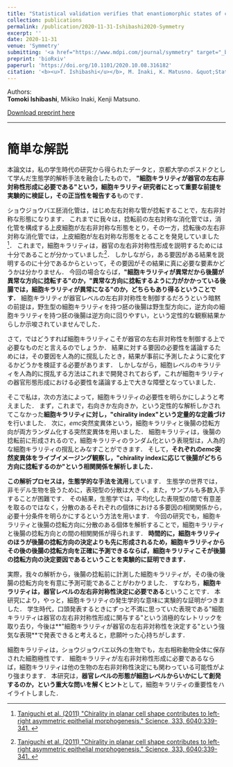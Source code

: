 ```yaml
---
title: "Statistical validation verifies that enantiomorphic states of cell chirality are determinant dictating the left- or right-handed direction of the hindgut rotation in *Drosophila*"
collection: publications
permalink: /publication/2020-11-31-Ishibashi2020-Symmetry
excerpt: ''
date: 2020-11-31
venue: 'Symmetry'
submitting: '<a href="https://www.mdpi.com/journal/symmetry" target="_blank">Symmetry</a>'
preprint: 'bioRxiv'
paperurl: 'https://doi.org/10.1101/2020.10.08.316182'
citation: '<b><u>T. Ishibashi</u></b>, M. Inaki, K. Matusno. &quot;Statistical validation verifies that enantiomorphic states of cell chirality are determinant dictating the left- or right-handed direction of the hindgut rotation in <i>Drosophila</i>.&quot; <i>Symmetry</i> 2020. <b>in press</b>'
---
```


Authors:  
**Tomoki Ishibashi**, Mikiko Inaki, Kenji Matsuno.

[Download preprint here](https://www.biorxiv.org/content/10.1101/2020.10.08.316182v1.full.pdf)

---

# 簡単な解説

本論文は，私の学生時代の研究から得られたデータと，京都大学のポスドクとして学んだ生態学的解析手法を融合したもので，
**"細胞キラリティが器官の左右非対称性形成に必要である"という，細胞キラリティ研究者にとって重要な前提を実験的に検証し，その正当性を報告する**ものです．

ショウジョウバエ胚消化管は，はじめ左右対称な管が捻転することで，左右非対称な形態になります．
これまでに我々は，捻転前の左右対称な消化管では，消化管を構成する上皮細胞が左右非対称な形態をとり，その一方，捻転後の左右非対称な消化管では，上皮細胞が左右対称な形態をとることを発見していました[^1]．
これまで，細胞キラリティは，器官の左右非対称性形成を説明するためには十分であることが分かっていました[^1]．
しかしながら，ある要因がある結果を説明するのに十分であるからといって，その要因がその結果に真に必要な要素かどうかは分かりません．
今回の場合ならば，**"細胞キラリティが異常だから後腸が異常な方向に捻転する"のか，"異常な方向に捻転するように力がかかっている後腸では，細胞キラリティが異常になる"のか，どちらもあり得るということです．**
細胞キラリティが器官レベルの左右非対称性を制御するだろうという暗黙の前提は，野生型の細胞キラリティを持つ胚の後腸は野生型方向に，逆方向の細胞キラリティを持つ胚の後腸は逆方向に回りやすい，という定性的な観察結果からしか示唆されていませんでした．

さて，ではどうすれば細胞キラリティこそが器官の左右非対称性を制御する上で必要なものだと言えるのでしょうか．
結果に対する要因の必要性を議論するためには，その要因を人為的に撹乱したとき，結果が事前に予測したように変化するかどうかを検証する必要があります．
しかしながら，細胞レベルのキラリティを人為的に撹乱する方法はこれまで開発されておらず，これが細胞キラリティの器官形態形成における必要性を議論する上で大きな障壁となっていました．

そこで私は，次の方法によって，細胞キラリティの必要性を明らかにしようと考えました．
まず，これまで，右向きか左向きか，という定性的な解析しかされてこなかった**細胞キラリティに対し，"chirality index"という定量的な定義づけ**を行いました．
次に，*emc*突然変異体という，細胞キラリティと後腸の捻転方向が両方ランダム化する突然変異体を用いました．
細胞キラリティは，後腸の捻転前に形成されるので，細胞キラリティのランダム化という表現型は，人為的な細胞キラリティの撹乱とみなすことができます．
そして，**それぞれの*emc*突然変異体をライブイメージング観察し，"chirality indexに応じて後腸がどちら方向に捻転するのか"という相関関係を解析しました．**

**この解析プロセスは，生態学的な手法を流用**しています．
生態学の世界では，非モデル生物を扱うために，表現型の分散は大きく，また，サンプルも多数入手することが困難です．
その結果，生態学では，平均化した表現型の間で有意差を取るのではなく，分散のあるそれぞれの個体における多要因の相関関係から，必要十分条件を明らかにするという方法を用います．
今回の研究でも，細胞キラリティと後腸の捻転方向に分散のある個体を解析することで，細胞キラリティと後腸の捻転方向との間の相関関係が得られます．
**時間的に，細胞キラリティのほうが後腸の捻転方向の決定よりも先に形成されるため，細胞キラリティからその後の後腸の捻転方向を正確に予測できるならば，細胞キラリティこそが後腸の捻転方向の決定要因であるということを実験的に証明できます．**

実際，我々の解析から，後腸の捻転前に計測した細胞キラリティが，その後の後腸の捻転方向を有意に予測可能であることがわかりました．
すなわち，**細胞キラリティは，器官レベルの左右非対称性決定に必要である**ということです．
本研究により，やっと，細胞キラリティの発生学的な意味に実験的な証明がつきました．
学生時代，口頭発表するときにずっと不満に思っていた表現である"細胞キラリティは器官の左右非対称性形成に関与する"という消極的なレトリックを取り去り，今後は**"細胞キラリティが器官の左右非対称性を決定する"という強気な表現**で発表できると考えると，悲願叶った心持ちがします．

細胞キラリティは，ショウジョウバエ以外の生物でも，左右相称動物全体に保存された細胞極性です．
細胞キラリティが左右非対称性形成に必要であるならば，細胞キラリティは他の生物の左右非対称性決定にも関わっている可能性がより強まります．
本研究は，**器官レベルの形態が細胞レベルからいかにして創発するのか，という重大な問いを解くヒント**として，細胞キラリティの重要性をハイライトしました．

[^1]: [Taniguchi et al. (2011) "Chirality in planar cell shape contributes to left-right asymmetric epithelial morphogenesis." Science, 333, 6040:339-341. ](https://science.sciencemag.org/content/333/6040/339.long)
